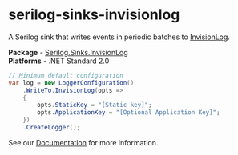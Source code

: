 # serilog-sinks-invisionlog
A Serilog sink that writes events in periodic batches to [InvisionLog](https://www.invisionlog.com/).

**Package** - [Serilog.Sinks.InvisionLog](http://nuget.org/packages/serilog.sinks.invisionlog)  
**Platforms** - .NET Standard 2.0

```csharp
// Minimum default configuration
var log = new LoggerConfiguration()
    .WriteTo.InvisionLog(opts =>
    {
        opts.StaticKey = "[Static key]";
        opts.ApplicationKey = "[Optional Application Key]";
    })
    .CreateLogger();
```

See our [Documentation](https://docs.invisionlog.com/using/serilog) for more information.